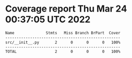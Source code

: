 # Coverage report Thu Mar 24 00:37:05 UTC 2022

```bash
Name              Stmts   Miss Branch BrPart  Cover
---------------------------------------------------
src/__init__.py       2      0      0      0   100%
---------------------------------------------------
TOTAL                 2      0      0      0   100%
```
